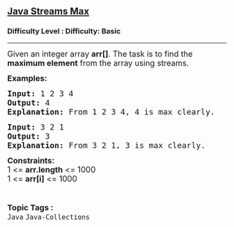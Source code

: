 <h2><a href="https://www.geeksforgeeks.org/problems/java-streams-max/1?page=10&category=Arrays,Java&difficulty=Basic&sortBy=submissions">Java Streams Max</a></h2><h3>Difficulty Level : Difficulty: Basic</h3><hr><div class="problems_problem_content__Xm_eO"><p><span style="font-size: 18px;">Given an integer array <strong>arr[]</strong>. The task is to find the<strong> maximum element</strong> from the array using streams.</span></p>
<p><strong><span style="font-size: 18px;">Examples:</span></strong></p>
<pre><span style="font-size: 18px;"><strong>Input: </strong>1 2 3 4</span>
<span style="font-size: 18px;"><strong>Output: </strong>4</span>
<span style="font-size: 18px;"><strong>Explanation: </strong>From 1 2 3 4, 4 is max clearly.</span></pre>
<pre><span style="font-size: 18px;"><strong>Input: </strong>3 2 1</span>
<span style="font-size: 18px;"><strong>Output: </strong>3</span>
<span style="font-size: 18px;"><strong>Explanation: </strong>From 3 2 1, 3 is max clearly.</span></pre>
<p><span style="font-size: 18px;"><strong>Constraints:</strong><br>1 &lt;= <strong>arr.length</strong> &lt;= 1000<br>1 &lt;= <strong>arr[i]</strong> &lt;= 1000</span></p></div><br><p><span style=font-size:18px><strong>Topic Tags : </strong><br><code>Java</code>&nbsp;<code>Java-Collections</code>&nbsp;